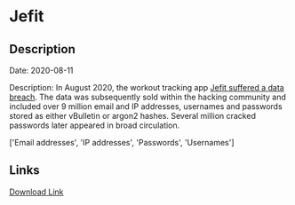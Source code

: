# Jefit

## Description

Date: 2020-08-11

Description:
In August 2020, the workout tracking app <a href="https://www.jefit.com/jefit-news-product-updates/jefit-data-incident-public-announcement" target="_blank" rel="noopener">Jefit suffered a data breach</a>. The data was subsequently sold within the hacking community and included over 9 million email and IP addresses, usernames and passwords stored as either vBulletin or argon2 hashes. Several million cracked passwords later appeared in broad circulation.


['Email addresses', 'IP addresses', 'Passwords', 'Usernames']

## Links

[Download Link](https://link-to.net/1229997/340.08822712673816/dynamic/?r=amVmaXQuY29t)